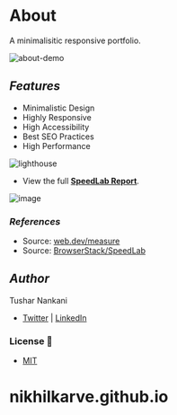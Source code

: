 # About

A minimalisitic responsive portfolio.

![about-demo](image/README/about-demo.gif)

## *Features*

- Minimalistic Design
- Highly Responsive
- High Accessibility
- Best SEO Practices
- High Performance

![lighthouse](image/README/lighthouse-report.gif)

- View the full **[SpeedLab Report](https://www.browserstack.com/speedlab/report/e8c0f01b64862ece7cd367271b2eaca95a908304)**.

![image](https://user-images.githubusercontent.com/61280281/116779448-fdce4400-aa93-11eb-92c9-b705e6661e56.png)

### *References*

- Source: [web.dev/measure](https://web.dev/measure/)
- Source: [BrowserStack/SpeedLab](https://www.browserstack.com/speedlab)


## *Author*

Tushar Nankani

- [Twitter](https://twitter.com/tusharnankanii) | [LinkedIn](https://www.linkedin.com/in/tusharnankani/)

### License 📜

- [MIT](LICENSE)
# nikhilkarve.github.io
